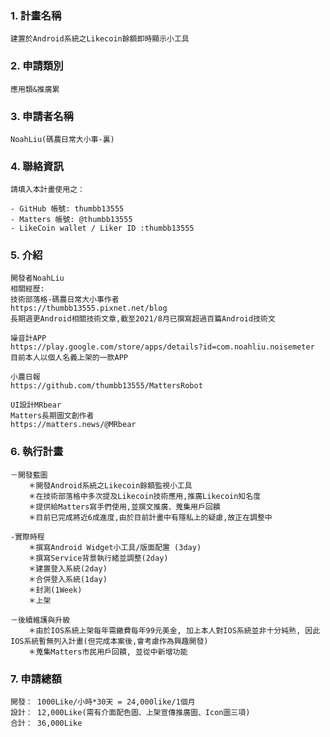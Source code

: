 ### 1. 計畫名稱
    建置於Android系統之Likecoin餘額即時顯示小工具
    
### 2. 申請類別 
    應用類&推廣累
    
### 3. 申請者名稱
    NoahLiu(碼農日常大小事-裏)

### 4. 聯絡資訊
    請填入本計畫使用之：
    
    - GitHub 帳號: thumbb13555
    - Matters 帳號: @thumbb13555
    - LikeCoin wallet / Liker ID :thumbb13555

### 5. 介紹

    開發者NoahLiu
    相關經歷: 
    技術部落格-碼農日常大小事作者
    https://thumbb13555.pixnet.net/blog
    長期週更Android相關技術文章,截至2021/8月已撰寫超過百篇Android技術文

    噪音計APP
    https://play.google.com/store/apps/details?id=com.noahliu.noisemeter
    目前本人以個人名義上架的一款APP

    小農日報
    https://github.com/thumbb13555/MattersRobot

    UI設計MRbear
    Matters長期圖文創作者
    https://matters.news/@MRbear


### 6. 執行計畫

    －開發藍圖
        ＊開發Android系統之Likecoin餘額監視小工具
        ＊在技術部落格中多次提及Likecoin技術應用,推廣Likecoin知名度
        ＊提供給Matters寫手們使用,並撰文推廣、蒐集用戶回饋
        ＊目前已完成將近6成進度,由於目前計畫中有隱私上的疑慮,故正在調整中

    -實際時程
        ＊撰寫Android Widget小工具/版面配置 (3day)
        ＊撰寫Service背景執行緒並調整(2day)
        ＊建置登入系統(2day)
        ＊合併登入系統(1day)
        ＊封測(1Week)
        ＊上架

    －後續維護與升級
        ＊由於IOS系統上架每年需繳費每年99元美金, 加上本人對IOS系統並非十分純熟, 因此IOS系統暫無列入計畫(但完成本案後,會考慮作為興趣開發)
        ＊蒐集Matters市民用戶回饋, 並從中新增功能


### 7. 申請總額

    開發： 1000Like/小時*30天 = 24,000like/1個月
    設計： 12,000Like(需有介面配色圖、上架宣傳推廣圖、Icon圖三項)
    合計： 36,000Like







